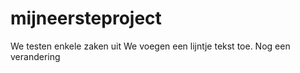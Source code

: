 # mijneersteproject
We testen enkele zaken uit
We voegen een lijntje tekst toe.
Nog een verandering

